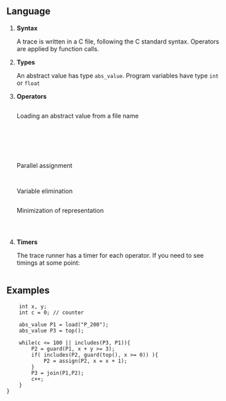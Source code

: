 ## Language

1. __Syntax__

	A trace is written in a C file, following the C standard syntax. Operators are applied by function calls.

2. __Types__

	An abstract value has type `abs_value`.
	Program variables have type `int` or `float`

3. __Operators__

	``` abs_value load(string file);
	```
	Loading an abstract value from a file name

	``` abs_value top();
	```

	``` bool isBottom(abs_value a)
	```

	``` abs_value meet(abs_value a1, abs_value a2)
	```

	``` abs_value join(abs_value a1, abs_value a2)
	```

	``` abs_value guard(abs_value a, b_expr)
	```

	``` abs_value assign(abs_value a, var1 = a_expr1, var2 = a_expr2, ...)
	```
	Parallel assignment

	``` abs_value widen(abs_value a1, abs_value a2)
	```

	``` abs_value elim(abs_value a, var1, var2, ...)
	```
	Variable elimination

	``` abs_value minimize(abs_value a)
	```
	Minimization of representation

	``` bool includes(abs_value a1, abs_value a2)
	```

	``` abs_value minimize(abs_value a)
	```

	``` itv get_itv(abs_value a)
	```

4. __Timers__

	The trace runner has a timer for each operator. If you need to see timings at some point:

	``` void show_timers()
	```

## Examples

```void main(){
	int x, y;
	int c = 0; // counter

	abs_value P1 = load("P_200");
	abs_value P3 = top();

	while(c <= 100 || includes(P3, P1)){
		P2 = guard(P1, x + y >= 3);
		if( includes(P2, guard(top(), x >= 0)) ){
			P2 = assign(P2, x = x + 1);
		}
		P3 = join(P1,P2);
		c++;
	}
}
```
